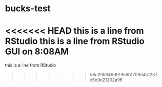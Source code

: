 # bucks-test
<<<<<<< HEAD
this is a line from RStudio
this is a line from RStudio GUI on 8:08AM
=======
this is a line from RStudio
>>>>>>> b6d265946d91658b1708d451237e5e0d21202a96
